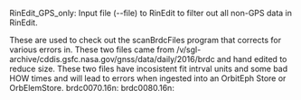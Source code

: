 
RinEdit_GPS_only: Input file (--file) to RinEdit to filter out all non-GPS data in RinEdit.



These are used to check out the scanBrdcFiles program that corrects for various errors in. These two files came from
/v/sgl-archive/cddis.gsfc.nasa.gov/gnss/data/daily/2016/brdc and hand edited to reduce size.
These two files have incosistent fit intrval units and some bad HOW times and will lead to errors when ingested into an
OrbitEph Store or OrbElemStore.
brdc0070.16n:
brdc0080.16n:
